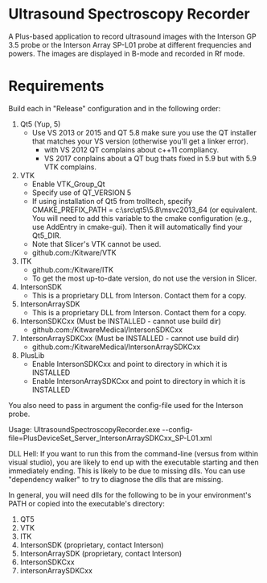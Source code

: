 # Ultrasound Spectroscopy Recorder

A Plus-based application to record ultrasound images with the Interson GP 3.5 probe or the Interson Array SP-L01 probe at different frequencies and powers. The images are displayed in B-mode and recorded in Rf mode. 

# Requirements

Build each in "Release" configuration and in the following order:
1. Qt5 (Yup, 5)
   + Use VS 2013 or 2015 and QT 5.8 make sure you use the QT installer that matches your VS version (otherwise you'll get a linker error).
     + with VS 2012 QT complains about c++11 compliancy.
     + VS 2017 conplains about a QT bug thats fixed in 5.9 but with 5.9 VTK complains.   
2. VTK
   + Enable VTK_Group_Qt
   + Specify use of QT_VERSION 5
   + If using installation of Qt5 from trolltech, specify CMAKE_PREFIX_PATH = c:\src\qt5\5.8\msvc2013_64 (or equivalent.  You will need to add this variable to the cmake configuration (e.g., use AddEntry in cmake-gui).  Then it will automatically find your Qt5_DIR.
   + Note that Slicer's VTK cannot be used.
   + github.com:/Kitware/VTK
4. ITK
   + github.com:/Kitware/ITK
   + To get the most up-to-date version, do not use the version in Slicer.
5. IntersonSDK
   + This is a proprietary DLL from Interson.  Contact them for a copy.
6. IntersonArraySDK
   + This is a proprietary DLL from Interson.  Contact them for a copy.
7. IntersonSDKCxx (Must be INSTALLED - cannot use build dir)
   + github.com:/KitwareMedical/IntersonSDKCxx
8. IntersonArraySDKCxx (Must be INSTALLED - cannot use build dir)
   + github.com:/KitwareMedical/IntersonArraySDKCxx
9. PlusLib
   + Enable IntersonSDKCxx and point to directory in which it is INSTALLED
   + Enable IntersonArraySDKCxx and point to directory in which it is INSTALLED

You also need to pass in argument the config-file used for the Interson probe.

Usage:
UltrasoundSpectroscopyRecorder.exe --config-file=PlusDeviceSet_Server_IntersonArraySDKCxx_SP-L01.xml

DLL Hell:
If you want to run this from the command-line (versus from within visual studio), you are likely to end up with the executable starting and then immediately ending.   This is likely to be due to missing dlls.   You can use "dependency walker" to try to diagnose the dlls that are missing.

In general, you will need dlls for the following to be in your environment's PATH or copied into the executable's directory:
1. QT5
2. VTK
3. ITK
4. IntersonSDK (proprietary, contact Interson)
5. IntersonArraySDK (proprietary, contact Interson)
6. IntersonSDKCxx
7. intersonArraySDKCxx
